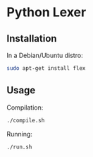# Python Lexer

## Installation

In a Debian/Ubuntu distro:

```bash
sudo apt-get install flex
```

## Usage

Compilation:

```bash
./compile.sh
```

Running:

```bash
./run.sh
```
